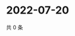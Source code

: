 # 2022-07-20

共 0 条

<!-- BEGIN WEIBO -->
<!-- 最后更新时间 Wed Jul 20 2022 07:15:48 GMT+0800 (China Standard Time) -->

<!-- END WEIBO -->
